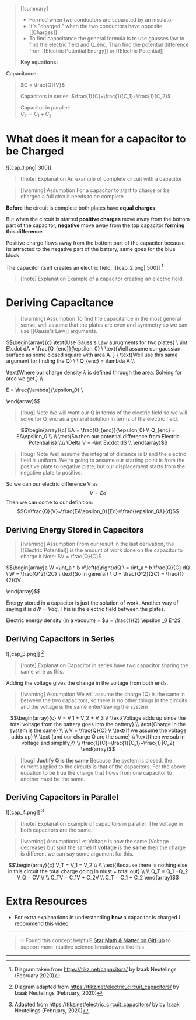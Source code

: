 
>[!summary]
>- Formed when two conductors are separated by an insulator 
>- It's "charged " when the two conductors have opposite [[Charges]]
>- To find capacitance the general formula is to use gausses law to find the electric field and Q_enc. Than find the potential difference from [[Electric Potential Energy]] or [[Electric Potential]]
>
>**Key equations:**
>
Capacitance:
> $C = \frac{Q}{V}$
> 
>Capacitors in series:
  $\frac{1}{C}=\frac{1}{C_1}+\frac{1}{C_2}$
  >
>Capacitor in parallel:  
>$C_T = C_1 + C_2$

# What does it mean for a capacitor to be Charged
![[cap_1.png| 300]]
>[!note] Explanation
An example of complete circuit with a capacitor 

>[!warning] Assumption
For a capacitor to start to charge or be charged a full circuit needs to be complete

**Before** the circuit is complete both plates have **equal** **charges**. 

But when the circuit is started **positive charges** move away from the bottom part of the capacitor, **negative** move away from the top capacitor **forming this difference**.

Positive charge flows away from the bottom part of the capacitor because its attracted to the negative part of the battery, same goes for the blue block

The capacitor itself creates an electric field:
![[cap_2.png| 500]] 
[^1]
>[!note] Explanation
Example of a capacitor creating an electric field. 


# Deriving Capacitance 
>[!warning] Assumption 
To find the capacitance in the most general sense, well assume that the plates are even and symmetry  so we can use [[Gauss's Law]] arguments.

$$\begin{array}{c}
\text{Use Gauss's Law aurugments for two plates} \\ 
\int E\cdot dA = \frac{Q_{enc}}{\epsilon_0} \\ 
\text{Well assume our gaussian surface as some closed square with area A.
} \\ \text{Well use this same argument for finding the Q} \\ \\
Q_{enc} = \lambda A \\\\

\text{Where our charge density $\lambda$ is defined through the area. Solving for area we get.} \\\\

E = \frac{\lambda}{\epsilon_0} \\ 

\end{array}$$

>[!bug] Note 
We will want our Q in terms of the electric field so we will solve for Q_enc as a general solution in terms of the electric field.

$$\begin{array}{c}
EA = \frac{Q_{enc}}{\epsilon_0} \\ 
Q_{enc} = EA\epsilon_0 \\ \\
\text{So then our potential difference from Electric Potential is} \\\\
\Delta V = -\int E\cdot dS \\ 
\end{array}$$

>[!bug] Note
Well assume the integral of distance is D and the electric field is uniform. 
We're going to assume our starting point is from the positive plate to negative plate, but our displacement starts from the negative plate to positive.

So we can our electric difference V as
$$V = Ed$$
Then we can come to our definition:
$$C=\frac{Q}{V}=\frac{EA\epsilon_0}{Ed}=\frac{\epsilon_0A}{d}$$
## Deriving Energy Stored in Capacitors
>[!warning] Assumption 
From our result in the last derivation, the [[Electric Potential]] is the amount of work done on the capacitor to charge it
Note: $V = \frac{Q}{C}$

$$\begin{array}a
W =\int_a ^ b V\left(q\right)dQ \\ 
= \int_a ^ b \frac{Q}{C} dQ \\ 
W = \frac{Q^2}{2C} \\ 
\text{So in general} \\ 
U = \frac{Q^2}{2C} = \frac{1}{2}QV 

\end{array}$$

Energy stored in a capacitor is just the solution of work. Another way of saying it is $dW = Vdq$. This is the electric field between the plates.

Electric energy density (in a vacuum) = $u  = \frac{1}{2} \epsilon _0 E^2$ 

## Deriving Capacitors in Series
![[cap_3.png]] [^2]
>[!note] Explanation
Capacitor in series have two capacitor sharing the same wire as this.
>
Adding the voltage gives the change in the voltage from both ends.

>[!warning] Assumption 
We will assume the charge (Q) is the same in between the two capacitors, so there is no other things in the circuits and the voltage is the same enter/leaving the system 

$$\begin{array}{c} 
V = V_1 + V_2  + V_3 \\ 
\text{Voltage adds up since the total voltage from the battery goes into the battery} \\  \text{Charge in the system is the same}
\\ \\
V = \frac{Q}{C} \\ \text{If we assume the voltage adds up} \\  \text {and our charge Q are the same} \\ \text{then we sub in voltage and simplify}\\
\\ 
\frac{1}{C}=\frac{1}{C_1}+\frac{1}{C_2}
\end{array}$$

>[!bug] **Justify Q is the same**
>Because the system is closed, the current applied to the circuits  is that of the capacitors. For the above equation to be true the charge that flows from one capacitor to another must be the same.
## Deriving Capacitors in Parallel 
![[cap_4.png]] [^3]
>[!note] Explanation
Example of capacitors in parallel. The voltage in both capacitors are the same.

>[!warning] Assumptions 
>Let Voltage is now the same (Voltage decreases but spilt the same)
If **voltage** is the **same** then the charge is different we can say some argument for this.

$$\begin{array}{c}
V_T = V_1 = V_2 \\ \\
\text{Because there is nothing else in this circuit the total charge going in must = total out} \\ \\
Q_T = Q_1 +Q_2 \\ 
Q = CV \\ \\
C_TV = C_1V + C_2V \\ 
C_T = C_1 + C_2
\end{array}$$

# Extra Resources 
- For extra explanations in understanding **how** a capacitor is charged I recommend this [video](https://www.youtube.com/watch?v=Ag2RujOHqJ8&ab_channel=AllAmericanFiveRadio).


[^1]: Diagram taken from https://tikz.net/capacitors/ by Izaak Neutelings (February 2020)

[^2]: Diagram adapted from https://tikz.net/electric_circuit_capacitors/ by Izaak Neutelings (February, 2020) 

[^3]: Adapted from https://tikz.net/electric_circuit_capacitors/ by by Izaak Neutelings (February, 2020) 

---

> 💡 Found this concept helpful? [Star Math & Matter on GitHub](https://github.com/rajeevphysics/Obsidan-MathMatter) to support more intuitive science breakdowns like this.

---
